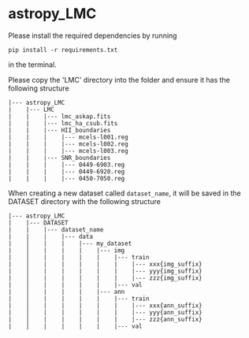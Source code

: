 # astropy_LMC
Please install the required dependencies by running
```
pip install -r requirements.txt
``` 
in the terminal.

Please copy the 'LMC' directory into the folder and ensure it has the following structure
```
|--- astropy_LMC
|    |--- LMC
|    |    |--- lmc_askap.fits
|    |    |--- lmc_ha_csub.fits
|    |    |--- HII_boundaries
|    |    |    |--- mcels-l001.reg
|    |    |    |--- mcels-l002.reg
|    |    |    |--- mcels-l003.reg       
|    |    |--- SNR_boundaries
|    |    |    |--- 0449-6903.reg
|    |    |    |--- 0449-6920.reg
|    |    |    |--- 0450-7050.reg
```

When creating a new dataset called `dataset_name`, it will be saved in the DATASET directory with the following structure
```
|--- astropy_LMC
|    |--- DATASET
|    |    |--- dataset_name
|    |    |    |--- data
|    │    |    |    |--- my_dataset
|    │    |    |    |    |--- img
|    │    |    |    |    |    |--- train
|    │    |    |    |    |    |    |--- xxx{img_suffix}
|    │    |    |    |    |    |    |--- yyy{img_suffix}
|    │    |    |    |    |    |    |--- zzz{img_suffix}
|    │    |    |    |    |    |--- val
|    │    |    |    |    |--- ann
|    │    |    |    |    |    |--- train
|    │    |    |    |    |    |    |--- xxx{ann_suffix}
|    │    |    |    |    |    |    |--- yyy{ann_suffix}
|    │    |    |    |    |    |    |--- zzz{ann_suffix}
|    │    |    |    |    |    |--- val
```
